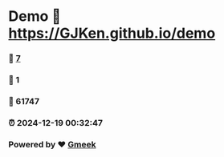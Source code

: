 # Demo :link: https://GJKen.github.io/demo 
### :page_facing_up: [7](https://GJKen.github.io/demo/tag.html) 
### :speech_balloon: 1 
### :hibiscus: 61747 
### :alarm_clock: 2024-12-19 00:32:47 
### Powered by :heart: [Gmeek](https://github.com/Meekdai/Gmeek)
